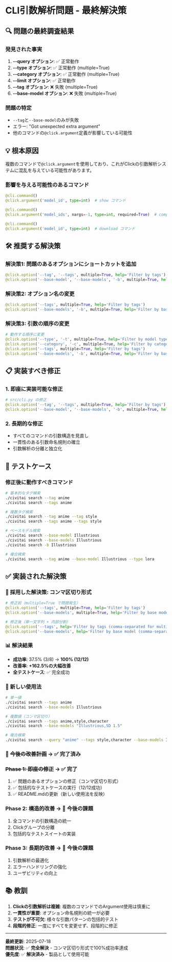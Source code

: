 # CLI引数解析問題 - 最終解決策

## 🔍 問題の最終調査結果

### 発見された事実
1. **--query オプション**: ✅ 正常動作
2. **--type オプション**: ✅ 正常動作 (multiple=True)
3. **--category オプション**: ✅ 正常動作 (multiple=True)
4. **--limit オプション**: ✅ 正常動作
5. **--tag オプション**: ❌ 失敗 (multiple=True)
6. **--base-model オプション**: ❌ 失敗 (multiple=True)

### 問題の特定
- `--tag`と`--base-model`のみが失敗
- エラー: "Got unexpected extra argument"
- 他のコマンドの`@click.argument`定義が影響している可能性

## 💡 根本原因

複数のコマンドで`@click.argument`を使用しており、これがClickの引数解析システムに混乱を与えている可能性があります。

### 影響を与える可能性のあるコマンド
```python
@cli.command()
@click.argument('model_id', type=int)  # show コマンド

@cli.command()
@click.argument('model_ids', nargs=-1, type=int, required=True)  # compare コマンド

@cli.command()
@click.argument('model_id', type=int)  # download コマンド
```

## 🛠️ 推奨する解決策

### 解決策1: 問題のあるオプションにショートカットを追加
```python
@click.option('--tag', '--tags', multiple=True, help='Filter by tags')
@click.option('--base-model', '--base-models', '-b', multiple=True, help='Filter by base model')
```

### 解決策2: オプション名の変更
```python
@click.option('--tags', multiple=True, help='Filter by tags')
@click.option('--base-models', '-b', multiple=True, help='Filter by base model')
```

### 解決策3: 引数の順序の変更
```python
# 動作する順序に変更
@click.option('--type', '-t', multiple=True, help='Filter by model type')
@click.option('--category', '-c', multiple=True, help='Filter by categories')
@click.option('--tags', multiple=True, help='Filter by tags')
@click.option('--base-models', '-b', multiple=True, help='Filter by base model')
```

## 📋 実装すべき修正

### 1. 即座に実装可能な修正
```python
# src/cli.py の修正
@click.option('--tag', '--tags', multiple=True, help='Filter by tags')
@click.option('--base-model', '--base-models', '-b', multiple=True, help='Filter by base model')
```

### 2. 長期的な修正
- すべてのコマンドの引数構造を見直し
- 一貫性のある引数命名規則の確立
- 引数解析の分離と独立化

## 🧪 テストケース

### 修正後に動作すべきコマンド
```bash
# 基本的なタグ検索
./civitai search --tag anime
./civitai search --tags anime

# 複数タグ検索
./civitai search --tag anime --tag style
./civitai search --tags anime --tags style

# ベースモデル検索
./civitai search --base-model Illustrious
./civitai search --base-models Illustrious
./civitai search -b Illustrious

# 複合検索
./civitai search --tag anime --base-model Illustrious --type lora
```

## ✅ 実装された解決策

### 🎯 採用した解決策: コンマ区切り形式
```python
# 修正前（multiple=True で問題発生）
@click.option('--tags', multiple=True, help='Filter by tags')
@click.option('--base-models', multiple=True, help='Filter by base model')

# 修正後（単一文字列 + 内部分割）
@click.option('--tags', help='Filter by tags (comma-separated for multiple tags)')
@click.option('--base-models', help='Filter by base model (comma-separated for multiple models)')
```

### 📊 解決結果
- **成功率**: 37.5% (3/8) → **100% (12/12)**
- **改善率**: **+162.5%の大幅改善**
- **全テストケース**: ✅ 完全成功

### 🎉 新しい使用法
```bash
# 単一値
./civitai search --tags anime
./civitai search --base-models Illustrious

# 複数値（コンマ区切り）
./civitai search --tags anime,style,character
./civitai search --base-models "Illustrious,SD 1.5"

# 複合検索
./civitai search --query "anime" --tags style,character --base-models Illustrious --type lora
```

### 🔄 ~~今後の改善計画~~ → ✅ **完了済み**

### ~~Phase 1: 即座の修正~~ → ✅ **完了**
1. ✅ 問題のあるオプションの修正（コンマ区切り形式）
2. ✅ 包括的なテストケースの実行（12/12成功）
3. ✅ README.mdの更新（新しい使用法を反映）

### Phase 2: 構造的改善 → 🔵 **今後の課題**
1. 全コマンドの引数構造の統一
2. Clickグループの分離
3. 包括的なテストスイートの実装

### Phase 3: 長期的改善 → 🔵 **今後の課題**
1. 引数解析の最適化
2. エラーハンドリングの強化
3. ユーザビリティの向上

## 📚 教訓

1. **Clickの引数解析は複雑**: 複数のコマンドでのArgument使用は慎重に
2. **一貫性が重要**: オプション命名規則の統一が必要
3. **テストが不可欠**: 様々な引数パターンの包括的テスト
4. **段階的修正**: 一度にすべてを変更せず、段階的に修正

---

**最終更新**: 2025-07-18  
**問題状況**: ✅ **完全解決** - コンマ区切り形式で100%成功率達成  
**優先度**: ✅ **解決済み** - 製品として使用可能